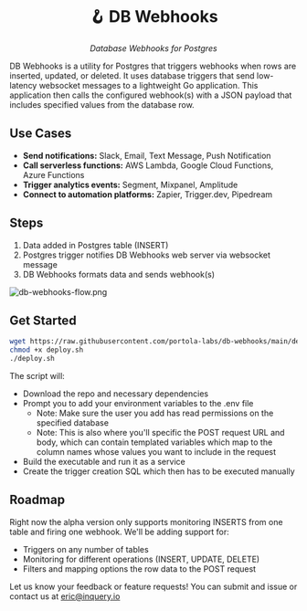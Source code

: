 <h1 align="center">🪝 DB Webhooks</h1> </h1>
<p align="center">
    <em>Database Webhooks for Postgres
</em>
</p>


DB Webhooks is a utility for Postgres that triggers webhooks when rows are inserted, updated, or deleted. It uses
database triggers that send low-latency websocket messages to a lightweight Go application. This application then calls
the configured webhook(s) with a JSON payload that includes specified values from the database row.

## Use Cases

* **Send notifications:** Slack, Email, Text Message, Push Notification
* **Call serverless functions:** AWS Lambda, Google Cloud Functions, Azure Functions
* **Trigger analytics events:** Segment, Mixpanel, Amplitude
* **Connect to automation platforms:** Zapier, Trigger.dev, Pipedream

## Steps

1. Data added in Postgres table (INSERT)
2. Postgres trigger notifies DB Webhooks web server via websocket message
3. DB Webhooks formats data and sends webhook(s)

![db-webhooks-flow.png](https://imgur.com/a/DhbmMjX)

## Get Started

```bash
wget https://raw.githubusercontent.com/portola-labs/db-webhooks/main/deploy.sh
chmod +x deploy.sh
./deploy.sh
```

The script will:

* Download the repo and necessary dependencies
* Prompt you to add your environment variables to the .env file
    * Note: Make sure the user you add has read permissions on the specified database
    * Note: This is also where you'll specific the POST request URL and body, which can contain templated variables
      which map to the column names whose values you want to include in the request
* Build the executable and run it as a service
* Create the trigger creation SQL which then has to be executed manually

## Roadmap

Right now the alpha version only supports monitoring INSERTS from one table and firing one webhook. We'll be adding
support for:

- Triggers on any number of tables
- Monitoring for different operations (INSERT, UPDATE, DELETE)
- Filters and mapping options the row data to the POST request

Let us know your feedback or feature requests! You can submit and issue or contact us at eric@inquery.io